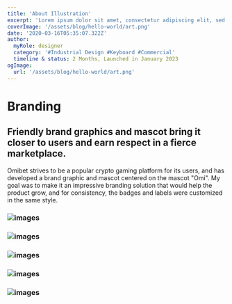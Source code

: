 ```yaml
---
title: 'About Illustration'
excerpt: 'Lorem ipsum dolor sit amet, consectetur adipiscing elit, sed do eiusmod tempor incididunt ut labore et dolore magna aliqua. Praesent elementum facilisis leo vel fringilla est ullamcorper eget. At imperdiet dui accumsan sit amet nulla facilities morbi tempus.'
coverImage: '/assets/blog/hello-world/art.png'
date: '2020-03-16T05:35:07.322Z'
author:
  myRole: designer
  category: '#Industrial Design #Keyboard #Commercial'
  timeline & status: 2 Months, Launched in January 2023
ogImage:
  url: '/assets/blog/hello-world/art.png'
---
```


# Branding

## Friendly brand graphics and mascot bring it closer to users and earn respect in a fierce marketplace.
Omibet strives to be a popular crypto gaming platform for its users, and has developed a brand graphic and mascot centered on the mascot "Omi". My goal was to make it an impressive branding solution that would help the product grow, and for consistency, the badges and labels were customized in the same style.

### ![images](/assets/illustration/illustration-1.png "About Illustration")
### ![images](/assets/illustration/illustration-2.png "About Illustration")
### ![images](/assets/illustration/illustration-3.png "About Illustration")
### ![images](/assets/illustration/illustration-4.png "About Illustration")
### ![images](/assets/illustration/illustration-5.png "About Illustration")